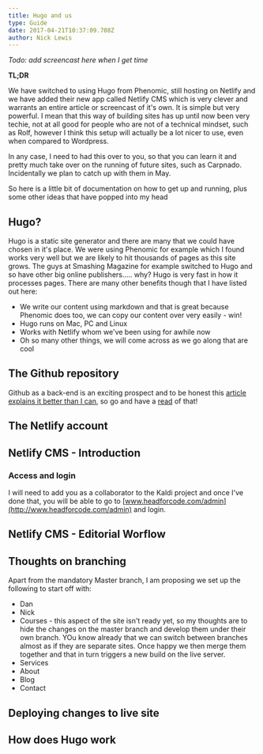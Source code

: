 ```yaml
---
title: Hugo and us
type: Guide
date: 2017-04-21T10:37:09.708Z
author: Nick Lewis
---
```


_Todo: add screencast here when I get time_

__TL;DR__

We have switched to using Hugo from Phenomic, still hosting on Netlify and we have added their new app called Netlify CMS which is very clever and warrants an entire article or screencast of it's own. It is simple but very powerful. I mean that this way of building sites has up until now been very techie, not at all good for people who are not of a technical mindset, such as Rolf, however I think this setup will actually be a lot nicer to use, even when compared to Wordpress.

In any case, I need to had this over to you, so that you can learn it and pretty much take over on the running of future sites, such as Carpnado. Incidentally we plan to catch up with them in May.

So here is a little bit of documentation on how to get up and running, plus some other ideas that have popped into my head

## Hugo?

Hugo is a static site generator and there are many that we could have chosen in it's place. We were using Phenomic for example which I found works very well but we are likely to hit thousands of pages as this site grows. The guys at Smashing Magazine for example switched to Hugo and so have other big online publishers..... why? Hugo is very fast in how it processes pages. There are many other benefits though that I have listed out here:

* We write our content using markdown and that is great because Phenomic does too, we can copy our content over very easily - win!
* Hugo runs on Mac, PC and Linux
* Works with Netlify whom we've been using for awhile now
* Oh so many other things, we will come across as we go along that are cool

## The Github repository

Github as a back-end is an exciting prospect and to be honest this [article explains it better than I can](https://snipcart.com/blog/netlify-cms-react-git-workflow?utm_source=Snipcart+email+subscribers&utm_campaign=486fda4eb8-mc-snip-march17-content-netlifycms&utm_medium=email&utm_term=0_3e16e05ea2-486fda4eb8-122819253), so go and have a [read](https://snipcart.com/blog/netlify-cms-react-git-workflow?utm_source=Snipcart+email+subscribers&utm_campaign=486fda4eb8-mc-snip-march17-content-netlifycms&utm_medium=email&utm_term=0_3e16e05ea2-486fda4eb8-122819253) of that!

## The Netlify account

## Netlify CMS - Introduction

### Access and login

I will need to add you as a collaborator to the Kaldi project and once I've done that, you will be able to go to [www.headforcode.com/admin](http://www.headforcode.com/admin) and login.

## Netlify CMS - Editorial Worflow

## Thoughts on branching

Apart from the mandatory Master branch, I am proposing we set up the following to start off with:

* Dan
* Nick
* Courses - this aspect of the site isn't ready yet, so my thoughts are to hide the changes on the master branch and develop them under their own branch. YOu know already that we can switch between branches almost as if they are separate sites. Once happy we then merge them together and that in turn triggers a new build on the live server.
* Services
* About
* Blog
* Contact

## Deploying changes to live site

## How does Hugo work